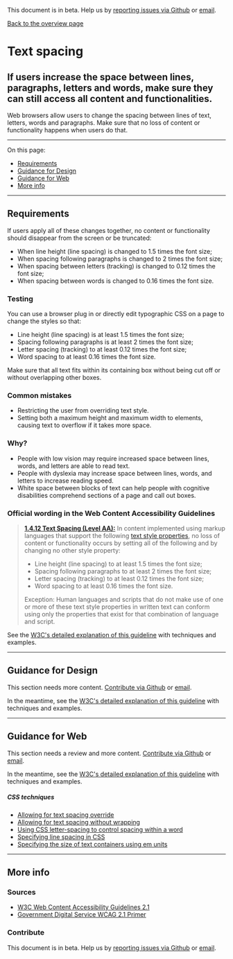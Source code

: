 This document is in beta. Help us by [reporting issues via Github](https://github.com/jfhector/accessibility-guidelines) or [email](mailto:jeanfrancois.hector@googlemail.com).

[Back to the overview page](./../index.html)

# Text spacing

## If users increase the space between lines, paragraphs, letters and words, make sure they can still access all content and functionalities.

Web browsers allow users to change the spacing between lines of text, letters, words and paragraphs. Make sure that no loss of content or functionality happens when users do that.

---

On this page:

- [Requirements](#requirements)
- [Guidance for Design](#guidance-for-design)
- [Guidance for Web](#guidance-for-web)
- [More info](#more-info)

---

## Requirements

If users apply all of these changes together, no content or functionality should disappear from the screen or be truncated:

- When line height (line spacing) is changed to 1.5 times the font size;
- When spacing following paragraphs is changed to 2 times the font size;
- When spacing between letters (tracking) is changed to 0.12 times the font size;
- When spacing between words is changed to 0.16 times the font size.

### Testing

You can use a browser plug in or directly edit typographic CSS on a page to change the styles so that:

- Line height (line spacing) is at least 1.5 times the font size;
- Spacing following paragraphs is at least 2 times the font size;
- Letter spacing (tracking) to at least 0.12 times the font size;
- Word spacing to at least 0.16 times the font size.

Make sure that all text fits within its containing box without being cut off or without overlapping other boxes.

### Common mistakes

- Restricting the user from overriding text style.
- Setting both a maximum height and maximum width to elements, causing text to overflow if it takes more space.

### Why?

- People with low vision may require increased space between lines, words, and letters are able to read text.
- People with dyslexia may increase space between lines, words, and letters to increase reading speed.
- White space between blocks of text can help people with cognitive disabilities comprehend sections of a page and call out boxes.

### Official wording in the Web Content Accessibility Guidelines

> [**1.4.12 Text Spacing (Level AA):**](https://www.w3.org/WAI/WCAG21/Understanding/text-spacing.html) In content implemented using markup languages that support the following [text style properties](https://www.w3.org/WAI/WCAG21/Understanding/text-spacing.html#dfn-text), no loss of content or functionality occurs by setting all of the following and by changing no other style property:
>
> - Line height (line spacing) to at least 1.5 times the font size;
> - Spacing following paragraphs to at least 2 times the font size;
> - Letter spacing (tracking) to at least 0.12 times the font size;
> - Word spacing to at least 0.16 times the font size.
>
> Exception: Human languages and scripts that do not make use of one or more of these text style properties in written text can conform using only the properties that exist for that combination of language and script.

See the [W3C's detailed explanation of this guideline](LINK) with techniques and examples.

---

## Guidance for Design

This section needs more content. [Contribute via Github](https://github.com/theappbusiness/accessibility-guidelines/) or [email](mailto:jeanfrancois@theappbusiness.com).

In the meantime, see the [W3C's detailed explanation of this guideline](https://www.w3.org/WAI/WCAG21/Understanding/text-spacing.html) with techniques and examples.

---

## Guidance for Web

This section needs a review and more content. [Contribute via Github](https://github.com/theappbusiness/accessibility-guidelines/) or [email](mailto:jeanfrancois@theappbusiness.com).

In the meantime, see the [W3C's detailed explanation of this guideline](https://www.w3.org/WAI/WCAG21/Understanding/text-spacing.html) with techniques and examples.

##### CSS techniques

- [Allowing for text spacing override](https://www.w3.org/WAI/WCAG21/Techniques/css/C36)
- [Allowing for text spacing without wrapping](https://www.w3.org/WAI/WCAG21/Techniques/css/C35)
- [Using CSS letter-spacing to control spacing within a word](https://www.w3.org/WAI/WCAG21/Techniques/css/C8)
- [Specifying line spacing in CSS](https://www.w3.org/WAI/WCAG21/Techniques/css/C21)
- [Specifying the size of text containers using em units](https://www.w3.org/WAI/WCAG21/Techniques/css/C28)

---

## More info

### Sources

- [W3C Web Content Accessibility Guidelines 2.1](https://www.w3.org/TR/WCAG21/)
- [Government Digital Service WCAG 2.1 Primer](https://alphagov.github.io/wcag-primer/)

### Contribute

This document is in beta. Help us by [reporting issues via Github](https://github.com/jfhector/accessibility-guidelines) or [email](mailto:jeanfrancois.hector@googlemail.com).

